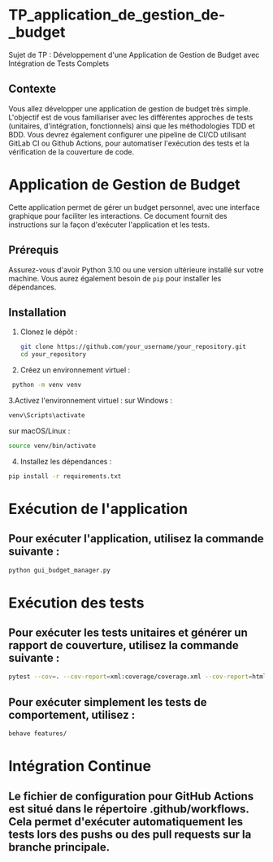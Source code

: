 # TP_application_de_gestion_de-_budget
Sujet de TP : Développement d'une Application de Gestion de  Budget avec Intégration de Tests Complets


## Contexte
Vous allez développer une application de gestion de budget très simple. 
L'objectif est de vous familiariser avec les différentes approches de tests 
(unitaires, d'intégration, fonctionnels) ainsi que les méthodologies TDD et BDD. 
Vous devrez également configurer une pipeline de CI/CD utilisant GitLab CI ou 
Github Actions,  pour automatiser l'exécution des tests et la vérification de la 
couverture de code.


# Application de Gestion de Budget

Cette application permet de gérer un budget personnel, avec une interface graphique pour faciliter les interactions. Ce document fournit des instructions sur la façon d'exécuter l'application et les tests.

## Prérequis

Assurez-vous d'avoir Python 3.10 ou une version ultérieure installé sur votre machine. Vous aurez également besoin de `pip` pour installer les dépendances.

## Installation

1. Clonez le dépôt :
   ```bash
   git clone https://github.com/your_username/your_repository.git
   cd your_repository
   ```


2. Créez un environnement virtuel :
  ```bash
   python -m venv venv
```
3.Activez l'environnement virtuel :
sur Windows :
  ```bash
  venv\Scripts\activate
```
sur macOS/Linux :
  ```bash
  source venv/bin/activate
```
4. Installez les dépendances :

  ```bash
  pip install -r requirements.txt
```

# Exécution de l'application
## Pour exécuter l'application, utilisez la commande suivante :

  ```bash
  python gui_budget_manager.py
```
# Exécution des tests
## Pour exécuter les tests unitaires et générer un rapport de couverture, utilisez la commande suivante :
  ```bash
  pytest --cov=. --cov-report=xml:coverage/coverage.xml --cov-report=html:coverage/htmlcov tests
```
## Pour exécuter simplement les tests de comportement, utilisez :
  ```bash
  behave features/
```

# Intégration Continue
## Le fichier de configuration pour GitHub Actions est situé dans le répertoire .github/workflows. Cela permet d'exécuter automatiquement les tests lors des pushs ou des pull requests sur la branche principale.
